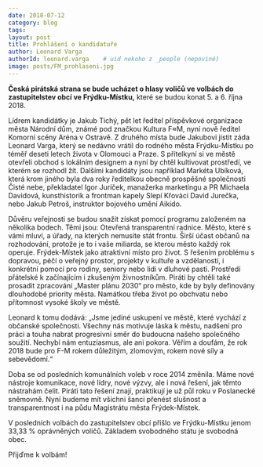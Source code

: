 ```yaml
---
date: 2018-07-12
category: blog
tags:
layout: post
title: Prohlášení o kandidatuře
author: Leonard Varga
authorId: leonard.varga    # uid nekoho z _people (nepoviné)
image: posts/FM_prohlaseni.jpg
---
```


**Česká pirátská strana se bude ucházet o hlasy voličů ve volbách do zastupitelstev obcí ve Frýdku-Místku,** které se budou konat 5. a 6. října 2018.

Lídrem kandidátky je Jakub Tichý, pět let ředitel příspěvkové organizace města Národní dům, známé pod značkou Kultura F≈M, nyní nově ředitel Komorní scény Aréna v Ostravě.
Z druhého místa bude Jakubovi jistit záda Leonard Varga, který se nedávno vrátil do rodného města Frýdku-Místku po téměř deseti letech života v Olomouci a Praze. S přítelkyní si ve městě otevřeli obchod s lokálním designem a nyní by chtěl kultivovat prostředí, ve kterém se rozhodl žít.
Dalšími kandidáty jsou například Markéta Ubíková, která krom jiného byla dva roky ředitelkou obecně prospěšné společnosti Čisté nebe, překladatel Igor Juríček, manažerka marketingu a PR Michaela Davidová, kunsthistorik a frontman kapely Slepí Křováci David Jurečka, nebo Jakub Petroš, instruktor bojového umění Aikido.

Důvěru veřejnosti se budou snažit získat pomocí programu založeném na několika bodech. Těmi jsou: Otevřená transparentní radnice. Město, které s vámi mluví, a úřady, na kterých nemusíte stát frontu. Širší účast občanů na rozhodování, protože je to i vaše miliarda, se kterou město každý rok operuje. Frýdek-Místek jako atraktivní místo pro život. S řešením problému s dopravou, péčí o veřejný prostor, projekty v kultuře a vzdělanosti, i konkrétní pomocí pro rodiny, seniory nebo lidi v dluhové pasti. Prostředí přátelské k začínajícím i zkušeným živnostníkům.
Piráti by chtěli také prosadit zpracování „Master plánu 2030“ pro město, kde by byly definovány dlouhodobé priority města. Namátkou třeba život po obchvatu nebo přítomnost vysoké školy ve městě.

Leonard k tomu dodává: „Jsme jediné uskupení ve městě, které vychází z občanské společnosti. Všechny nás motivuje láska k městu, nadšení pro práci a touha nabrat progresivní směr do budoucna našeho společného soužití. Nechybí nám entuziasmus, ale ani pokora. Věřím a doufám, že rok 2018 bude pro F-M rokem důležitým, zlomovým, rokem nové síly a sebevědomí.“

Doba se od posledních komunálních voleb v roce 2014 změnila. Máme nové nástroje komunikace, nové lídry, nové výzvy, ale i nová řešení, jak těmto nástrahám čelit. Piráti tato řešení znají, praktikují je už půl roku v Poslanecké sněmovně. Nyní budeme mít všichni šanci přenést slušnost a transparentnost i na půdu Magistrátu města Frýdek-Místek.

V posledních volbách do zastupitelstev obcí přišlo ve Frýdku-Místku jenom 33,33 % oprávněných voličů. Základem svobodného státu je svobodná obec.

Přijďme k volbám!
